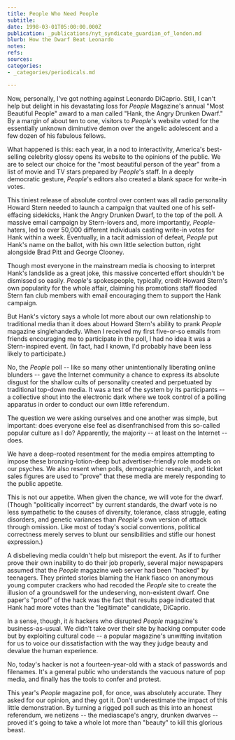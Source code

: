 ```yaml
---
title: People Who Need People
subtitle: 
date: 1998-03-01T05:00:00.000Z
publication: _publications/nyt_syndicate_guardian_of_london.md
blurb: How the Dwarf Beat Leonardo
notes: 
refs: 
sources: 
categories:
- _categories/periodicals.md

---
```

Now, personally, I've got nothing against Leonardo DiCaprio. Still, I can't help but delight in his devastating loss for *People* Magazine's annual "Most Beautiful People" award to a man called "Hank, the Angry Drunken Dwarf." By a margin of about ten to one, visitors to *People*'s website voted for the essentially unknown diminutive demon over the angelic adolescent and a few dozen of his fabulous fellows.

What happened is this: each year, in a nod to interactivity, America's best-selling celebrity glossy opens its website to the opinions of the public. We are to select our choice for the "most beautiful person of the year" from a list of movie and TV stars prepared by *People*'s staff. In a deeply democratic gesture, *People*'s editors also created a blank space for write-in votes.

This tiniest release of absolute control over content was all radio personality Howard Stern needed to launch a campaign that vaulted one of his self-effacing sidekicks, Hank the Angry Drunken Dwarf, to the top of the poll. A massive email campaign by Stern-lovers and, more importantly, *People*-haters, led to over 50,000 different individuals casting write-in votes for Hank within a week. Eventually, in a tacit admission of defeat, *People* put Hank's name on the ballot, with his own little selection button, right alongside Brad Pitt and George Clooney.

Though most everyone in the mainstream media is choosing to interpret Hank's landslide as a great joke, this massive concerted effort shouldn't be dismissed so easily. *People*'s spokespeople, typically, credit Howard Stern's own popularity for the whole affair, claiming his promotions staff flooded Stern fan club members with email encouraging them to support the Hank campaign.

But Hank's victory says a whole lot more about our own relationship to traditional media than it does about Howard Stern's ability to prank *People* magazine singlehandedly. When I received my first five-or-so emails from friends encouraging me to participate in the poll, I had no idea it was a Stern-inspired event. (In fact, had I known, I'd probably have been less likely to participate.)

No, the *People* poll -- like so many other unintentionally liberating online blunders -- gave the Internet community a chance to express its absolute disgust for the shallow cults of personality created and perpetuated by traditional top-down media. It was a test of the system by its participants -- a collective shout into the electronic dark where we took control of a polling apparatus in order to conduct our own little referendum.

The question we were asking ourselves and one another was simple, but important: does everyone else feel as disenfranchised from this so-called popular culture as I do? Apparently, the majority -- at least on the Internet -- does.

We have a deep-rooted resentment for the media empires attempting to impose these bronzing-lotion-deep but advertiser-friendly role models on our psyches. We also resent when polls, demographic research, and ticket sales figures are used to "prove" that these media are merely responding to the public appetite.

This is not our appetite. When given the chance, we will vote for the dwarf. (Though "politically incorrect" by current standards, the dwarf vote is no less sympathetic to the causes of diversity, tolerance, class struggle, eating disorders, and genetic variances than *People*'s own version of attack through omission. Like most of today's social conventions, political correctness merely serves to blunt our sensibilities and stifle our honest expression.)

A disbelieving media couldn't help but misreport the event. As if to further prove their own inability to do their job properly, several major newspapers assumed that the *People* magazine web server had been "hacked" by teenagers. They printed stories blaming the Hank fiasco on anonymous young computer crackers who had recoded the *People* site to create the illusion of a groundswell for the undeserving, non-existent dwarf. One paper's "proof" of the hack was the fact that results page indicated that Hank had more votes than the "legitimate" candidate, DiCaprio.

In a sense, though, it *is* hackers who disrupted *People* magazine's business-as-usual. We didn't take over their site by hacking computer code but by exploiting cultural code -- a popular magazine's unwitting invitation for us to voice our dissatisfaction with the way they judge beauty and devalue the human experience.

No, today's hacker is not a fourteen-year-old with a stack of passwords and filenames. It's a general public who understands the vacuous nature of pop media, and finally has the tools to confer and protest.

This year's *People* magazine poll, for once, was absolutely accurate. They asked for our opinion, and they got it. Don't underestimate the impact of this little demonstration. By turning a rigged poll such as this into an honest referendum, we netizens -- the mediascape's angry, drunken dwarves -- proved it's going to take a whole lot more than "beauty" to kill this glorious beast.